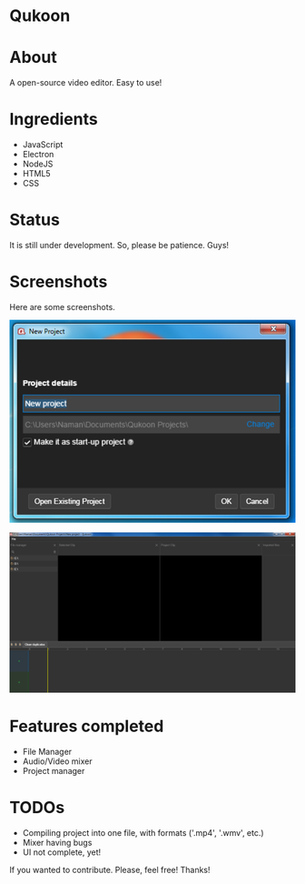 # Qukoon

# About
A open-source video editor. Easy to use!

# Ingredients
* JavaScript
* Electron
* NodeJS
* HTML5
* CSS

# Status
It is still under development. So, please be patience. Guys!

# Screenshots
Here are some screenshots.

![New Project](https://raw.githubusercontent.com/nmnsud/qukoon/master/new_project.png)

![Main Project UI](https://raw.githubusercontent.com/nmnsud/qukoon/master/main_project_workplace.png)

# Features completed
* File Manager
* Audio/Video mixer
* Project manager

# TODOs
* Compiling project into one file, with formats ('.mp4', '.wmv', etc.)
* Mixer having bugs
* UI not complete, yet!

If you wanted to contribute. Please, feel free!
Thanks!
